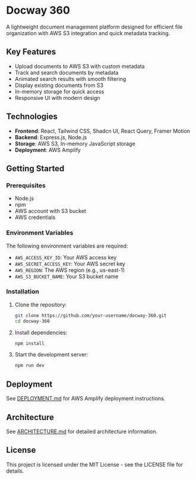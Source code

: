 # Docway 360

A lightweight document management platform designed for efficient file organization with AWS S3 integration and quick metadata tracking.

## Key Features

- Upload documents to AWS S3 with custom metadata
- Track and search documents by metadata
- Animated search results with smooth filtering
- Display existing documents from S3
- In-memory storage for quick access
- Responsive UI with modern design

## Technologies

- **Frontend**: React, Tailwind CSS, Shadcn UI, React Query, Framer Motion
- **Backend**: Express.js, Node.js
- **Storage**: AWS S3, In-memory JavaScript storage
- **Deployment**: AWS Amplify

## Getting Started

### Prerequisites

- Node.js
- npm
- AWS account with S3 bucket
- AWS credentials

### Environment Variables

The following environment variables are required:

- `AWS_ACCESS_KEY_ID`: Your AWS access key
- `AWS_SECRET_ACCESS_KEY`: Your AWS secret key
- `AWS_REGION`: The AWS region (e.g., us-east-1)
- `AWS_S3_BUCKET_NAME`: Your S3 bucket name

### Installation

1. Clone the repository:
   ```bash
   git clone https://github.com/your-username/docway-360.git
   cd docway-360
   ```

2. Install dependencies:
   ```bash
   npm install
   ```

3. Start the development server:
   ```bash
   npm run dev
   ```

## Deployment

See [DEPLOYMENT.md](DEPLOYMENT.md) for AWS Amplify deployment instructions.

## Architecture

See [ARCHITECTURE.md](ARCHITECTURE.md) for detailed architecture information.

## License

This project is licensed under the MIT License - see the LICENSE file for details.